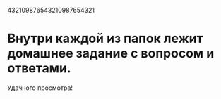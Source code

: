 432109876543210987654321
# Внутри каждой из папок лежит домашнее задание с вопросом и ответами.
Удачного просмотра!
